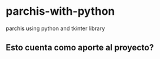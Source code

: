 # parchis-with-python
parchis using python and tkinter library
## Esto cuenta como aporte al proyecto?

